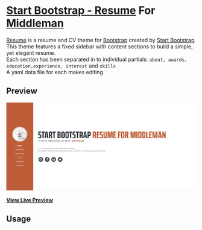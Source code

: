 # [Start Bootstrap - Resume](https://startbootstrap.com/template-overviews/resume/) For [Middleman](https://middlemanapp.com)

[Resume](https://startbootstrap.com/template-overviews/resume/) is a resume and CV theme for [Bootstrap](http://getbootstrap.com/) created by [Start Bootstrap](http://startbootstrap.com/). This theme features a fixed sidebar with content sections to build a simple, yet elegant resume.  
Each section has been separated in to individual partials: 
`about, awards, education,experience, interest` and `skills`  
A yaml data file for each makes editing 

## Preview

![Resume Preview](https://github.com/aroaminggeek/Start-Bootstrap-Resume-For-Middleman/blob/master/screenshot.png)

**[View Live Preview](https://blackrockdigital.github.io/startbootstrap-resume/)**



## Usage

